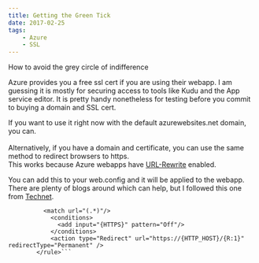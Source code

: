 ```yaml
---
title: Getting the Green Tick
date: 2017-02-25
tags:
    - Azure
    - SSL
---
```

<p>How to avoid the grey circle of indifference</p>
<!-- more -->
<p>Azure provides you a free ssl cert if you are using their webapp. 
I am guessing it is mostly for securing access to tools like Kudu and the App service editor.
It is pretty handy nonetheless for testing before you commit to buying a domain and SSL cert.</p>

If you want to use it right now with the default azurewebsites.net domain, you can.<br>
<br>
Alternatively, if you have a domain and certificate, you can use the same method to redirect browsers to https.<br>
This works because Azure webapps have [URL-Rewrite](https://www.iis.net/learn/extensions/url-rewrite-module/url-rewrite-module-configuration-reference) enabled.<br>

You can add this to your web.config and it will be applied to the webapp.<br>
There are plenty of blogs around which can help, but I followed this one from [Technet](https://blogs.technet.microsoft.com/dawiese/2016/06/07/redirect-from-http-to-https-using-the-iis-url-rewrite-module/).<br>
```<rule name="Redirect to https">
          <match url="(.*)"/>
            <conditions>
              <add input="{HTTPS}" pattern="Off"/>
            </conditions>
            <action type="Redirect" url="https://{HTTP_HOST}/{R:1}" redirectType="Permanent" />
        </rule>```